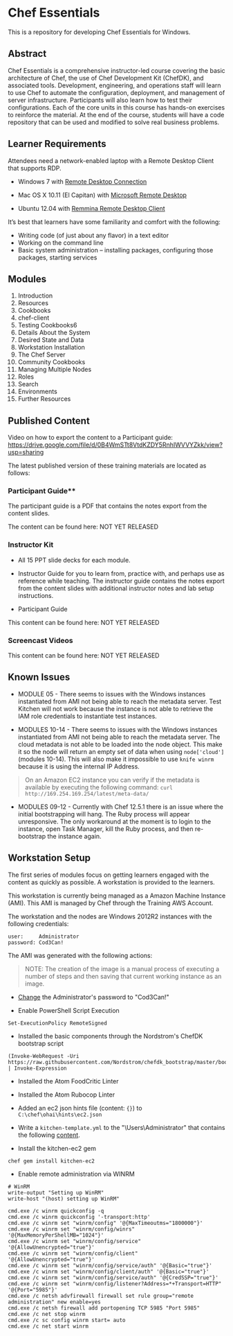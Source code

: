 # Chef Essentials

This is a repository for developing Chef Essentials for Windows.

## Abstract

Chef Essentials is a comprehensive instructor-led course covering the basic architecture of Chef, the use of Chef Development Kit (ChefDK), and associated tools. Development, engineering, and operations staff will learn to use Chef to automate the configuration, deployment, and management of server infrastructure. Participants will also learn how to test their configurations. Each of the core units in this course has hands-on exercises to reinforce the material. At the end of the course, students will have a code repository that can be used and modified to solve real business problems.

## Learner Requirements

Attendees need a network-enabled laptop with a Remote Desktop Client that supports RDP.

* Windows 7 with [Remote Desktop Connection](http://www.wikihow.com/Use-Remote-Desktop-in-Windows-7)

* Mac OS X 10.11 (El Capitan) with [Microsoft Remote Desktop](https://itunes.apple.com/us/app/microsoft-remote-desktop/id715768417?mt=12)

* Ubuntu 12.04 with [Remmina Remote Desktop Client](http://www.remmina.org/wp/)


It’s best that learners have some familiarity and comfort with the following:

* Writing code (of just about any flavor) in a text editor
* Working on the command line
* Basic system administration – installing packages, configuring those packages, starting services

## Modules

1. Introduction
2. Resources
3. Cookbooks
4. chef-client
5. Testing Cookbooks6
6. Details About the System
7.	Desired State and Data
8.	Workstation Installation
9.	The Chef Server
10.	Community Cookbooks
11.	Managing Multiple Nodes
12.	Roles
13.	Search
14.	Environments
15.	Further Resources

## Published Content

Video on how to export the content to a Participant guide: https://drive.google.com/file/d/0B4WmSTt8VtdKZDY5RnhIWVVYZkk/view?usp=sharing

The latest published version of these training materials are located as follows:

### Participant Guide**

The participant guide is a PDF that contains the notes export from the content slides.

The content can be found here: NOT YET RELEASED

### Instructor Kit

* All 15 PPT slide decks for each module.

* Instructor Guide for you to learn from, practice with, and perhaps use as reference while teaching. The instructor guide contains the notes export from the content slides with additional instructor notes and lab setup instructions.

* Participant Guide

This content can be found here: NOT YET RELEASED

### Screencast Videos

This content can be found here: NOT YET RELEASED

## Known Issues

* MODULE 05 - There seems to issues with the Windows instances instantiated from AMI not being able to reach the metadata server. Test Kitchen will not work because the instance is not able to retrieve the IAM role credentials to instantiate test instances.

* MODULES 10-14 - There seems to issues with the Windows instances instantiated from AMI not being able to reach the metadata server. The cloud metadata is not able to be loaded into the node object. This make it so the node will return an empty set of data when using `node['cloud']` (modules 10-14). This will also make it impossible to use `knife winrm` because it is using the internal IP Address.

> On an Amazon EC2 instance you can verify if the metadata is available by executing the following command: `curl http://169.254.169.254/latest/meta-data/`

* MODULES 09-12 - Currently with Chef 12.5.1 there is an issue where the initial bootstrapping will hang. The Ruby process will appear unresponsive. The only workaround at the moment is to login to the instance, open Task Manager, kill the Ruby process, and then re-bootstrap the instance again.

## Workstation Setup

The first series of modules focus on getting learners engaged with the content as quickly as possible. A workstation is provided to the learners.

This workstation is currently being managed as a Amazon Machine Instance (AMI). This AMI is managed by Chef through the Training AWS Account.

The workstation and the nodes are Windows 2012R2 instances with the following credentials:

```
user:     Administrator
password: Cod3Can!
```

The AMI was generated with the following actions:

> NOTE: The creation of the image is a manual process of executing a number of steps and then saving that current working instance as an image.

* [Change](https://support.managed.com/kb/a472/how-to-change-the-administrator-password-in-windows-server-2003-2008-r2-or-2012.aspx) the Administrator's password to "Cod3Can!"

* Enable PowerShell Script Execution

```
Set-ExecutionPolicy RemoteSigned
```

* Installed the basic components through the Nordstrom's ChefDK bootstrap script

```
(Invoke-WebRequest -Uri https://raw.githubusercontent.com/Nordstrom/chefdk_bootstrap/master/bootstrap.ps1).Content | Invoke-Expression
```

* Installed the Atom FoodCritic Linter
* Installed the Atom Rubocop Linter

* Added an ec2 json hints file (content: `{}`) to `C:\chef\ohai\hints\ec2.json`

* Write a `kitchen-template.yml` to the "\\Users\\Administrator" that contains the following [content](https://github.com/chef-training/chef-essentials-windows/blob/master/kitchen-template.yml).

* Install the kitchen-ec2 gem

```
chef gem install kitchen-ec2
```

* Enable remote administration via WINRM

```
# WinRM
write-output "Setting up WinRM"
write-host "(host) setting up WinRM"

cmd.exe /c winrm quickconfig -q
cmd.exe /c winrm quickconfig '-transport:http'
cmd.exe /c winrm set "winrm/config" '@{MaxTimeoutms="1800000"}'
cmd.exe /c winrm set "winrm/config/winrs" '@{MaxMemoryPerShellMB="1024"}'
cmd.exe /c winrm set "winrm/config/service" '@{AllowUnencrypted="true"}'
cmd.exe /c winrm set "winrm/config/client" '@{AllowUnencrypted="true"}'
cmd.exe /c winrm set "winrm/config/service/auth" '@{Basic="true"}'
cmd.exe /c winrm set "winrm/config/client/auth" '@{Basic="true"}'
cmd.exe /c winrm set "winrm/config/service/auth" '@{CredSSP="true"}'
cmd.exe /c winrm set "winrm/config/listener?Address=*+Transport=HTTP" '@{Port="5985"}'
cmd.exe /c netsh advfirewall firewall set rule group="remote administration" new enable=yes
cmd.exe /c netsh firewall add portopening TCP 5985 "Port 5985"
cmd.exe /c net stop winrm
cmd.exe /c sc config winrm start= auto
cmd.exe /c net start winrm
```
